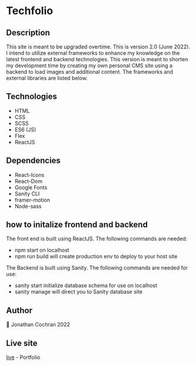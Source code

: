 # Techfolio 
## Description
This site is meant to be upgraded overtime. This is version 2.0 (June 2022). I intend to utilize external frameworks to enhance my knowledge on the latest frontend and backend technologies.  This version is meant to shorten my development time by creating my own personal CMS site using a backend to load images and additional content.  The frameworks and external libraries are listed below.  

## Technologies 
- HTML
- CSS
- SCSS
- ES6 (JS)
- Flex 
- ReactJS

## Dependencies
- React-Icons
- React-Dom
- Google Fonts
- Sanity CLI
- framer-motion
- Node-sass

## how to initalize frontend and backend 
The front end is built using ReactJS.  The following commands are needed: 
- npm start on localhost
- npm run build will create production env to deploy to your host site

The Backend is built using Sanity.  The following commands are needed for use: 
- sanity start initialize database schema for use on localhost
- sanity manage will direct you to Sanity database site 

## Author
:wave: Jonathan Cochran 2022

## Live site 
[live](https://codingmajor.com) - Portfolio